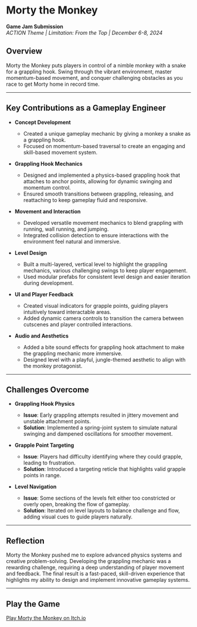 # Morty the Monkey
**Game Jam Submission**  
*ACTION Theme | Limitation: From the Top | December 6-8, 2024*

## Overview  
Morty the Monkey puts players in control of a nimble monkey with a snake for a grappling hook. Swing through the vibrant environment, master momentum-based movement, and conquer challenging obstacles as you race to get Morty home in record time.  

---

## Key Contributions as a Gameplay Engineer  
- **Concept Development**  
  - Created a unique gameplay mechanic by giving a monkey a snake as a grappling hook.  
  - Focused on momentum-based traversal to create an engaging and skill-based movement system.  

- **Grappling Hook Mechanics**  
  - Designed and implemented a physics-based grappling hook that attaches to anchor points, allowing for dynamic swinging and momentum control.  
  - Ensured smooth transitions between grappling, releasing, and reattaching to keep gameplay fluid and responsive.  

- **Movement and Interaction**  
  - Developed versatile movement mechanics to blend grappling with running, wall running, and jumping.  
  - Integrated collision detection to ensure interactions with the environment feel natural and immersive.  

- **Level Design**  
  - Built a multi-layered, vertical level to highlight the grappling mechanics, various challenging swings to keep player engagement. 
  - Used modular prefabs for consistent level design and easier iteration during development.  

- **UI and Player Feedback**  
  - Created visual indicators for grapple points, guiding players intuitively toward interactable areas.  
  - Added dynamic camera controls to transition the camera between cutscenes and player controlled interactions.

- **Audio and Aesthetics**  
  - Added a bite sound effects for grappling hook attachment to make the grappling mechanic more immersive.  
  - Designed level with a playful, jungle-themed aesthetic to align with the monkey protagonist.  

---

## Challenges Overcome  

- **Grappling Hook Physics**  
  - **Issue**: Early grappling attempts resulted in jittery movement and unstable attachment points.  
  - **Solution**: Implemented a spring-joint system to simulate natural swinging and dampened oscillations for smoother movement.  

- **Grapple Point Targeting**  
  - **Issue**: Players had difficulty identifying where they could grapple, leading to frustration.  
  - **Solution**: Introduced a targeting reticle that highlights valid grapple points in range.  

- **Level Navigation**  
  - **Issue**: Some sections of the levels felt either too constricted or overly open, breaking the flow of gameplay.  
  - **Solution**: Iterated on level layouts to balance challenge and flow, adding visual cues to guide players naturally.  

---

## Reflection  
Morty the Monkey pushed me to explore advanced physics systems and creative problem-solving. Developing the grappling mechanic was a rewarding challenge, requiring a deep understanding of player movement and feedback. The final result is a fast-paced, skill-driven experience that highlights my ability to design and implement innovative gameplay systems.  

---  

## Play the Game  
[Play Morty the Monkey on Itch.io](https://aftertheraingames.itch.io/morty-the-monkey)  
